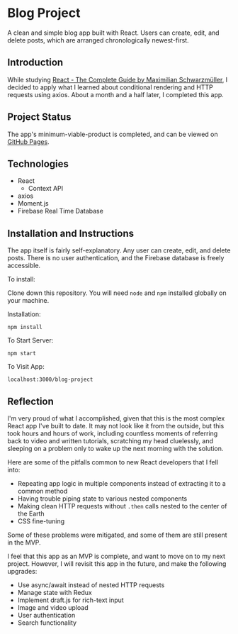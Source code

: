 # Blog Project

A clean and simple blog app built with React. Users can create, edit, and delete posts, which are arranged chronologically newest-first. 

## Introduction

While studying [React - The Complete Guide by Maximilian Schwarzmüller](https://www.udemy.com/course/react-the-complete-guide-incl-redux/), I decided to apply what I learned about conditional rendering and HTTP requests using axios. About a month and a half later, I completed this app.

## Project Status

The app's minimum-viable-product is completed, and can be viewed on [GitHub Pages](https://dylanhamada.github.io/blog-project/).

## Technologies

- React
    - Context API
- axios
- Moment.js
- Firebase Real Time Database

## Installation and Instructions

The app itself is fairly self-explanatory. Any user can create, edit, and delete posts. There is no user authentication, and the Firebase database is freely accessible.

To install:

Clone down this repository. You will need `node` and `npm` installed globally on your machine.

Installation:

`npm install`

To Start Server:

`npm start`

To Visit App:

`localhost:3000/blog-project`

## Reflection

I'm very proud of what I accomplished, given that this is the most complex React app I've built to date. It may not look like it from the outside, but this took hours and hours of work, including countless moments of referring back to video and written tutorials, scratching my head cluelessly, and sleeping on a problem only to wake up the next morning with the solution.

Here are some of the pitfalls common to new React developers that I fell into:

- Repeating app logic in multiple components instead of extracting it to a common method
- Having trouble piping state to various nested components
- Making clean HTTP requests without `.then` calls nested to the center of the Earth
- CSS fine-tuning

Some of these problems were mitigated, and some of them are still present in the MVP.

I feel that this app as an MVP is complete, and want to move on to my next project. However, I will revisit this app in the future, and make the following upgrades:

- Use async/await instead of nested HTTP requests
- Manage state with Redux
- Implement draft.js for rich-text input
- Image and video upload
- User authentication
- Search functionality